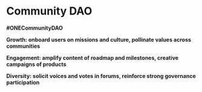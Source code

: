 # Community DAO

**\#ONECommunityDAO**  


**Growth: onboard users on missions and culture, pollinate values across communities**  


**Engagement: amplify content of roadmap and milestones, creative campaigns of products**  


**Diversity: solicit voices and votes in forums, reinforce strong governance participation**  


